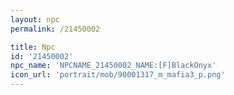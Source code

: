 ```yaml
---
layout: npc
permalink: /21450002

title: Npc
id: '21450002'
npc_name: 'NPCNAME_21450002_NAME:[F]BlackOnyx'
icon_url: 'portrait/mob/90001317_m_mafia3_p.png'
---
```

